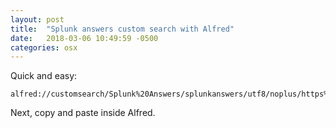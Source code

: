 ```yaml
---
layout: post
title:  "Splunk answers custom search with Alfred"
date:   2018-03-06 10:49:59 -0500
categories: osx
---
```

Quick and easy:


```
alfred://customsearch/Splunk%20Answers/splunkanswers/utf8/noplus/https%3A%2F%2Fanswers.splunk.com%2Fsearch.html%3Ff%3D%26redirect%3Dsearch%252Fsearch%26sort%3Drelevance%26q%3D%7Bquery%7D%26type%3Dquestion
```


Next, copy and paste inside Alfred.